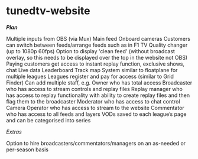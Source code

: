 # tunedtv-website

***Plan***

Multiple inputs from OBS (via Mux)
  Main feed
  Onboard cameras
Customers can switch between feeds/arrange feeds such as in F1 TV
Quality changer (up to 1080p 60fps)
Option to display 'clean feed' (without broadcast overlay, so this needs to be displayed over the top in the website not OBS)
Paying customers get access to instant replay function, exclusive shows, chat
Live data
  Leaderboard
  Track map
System similar to floatplane for multiple leagues
Leagues register and pay for access (similar to Grid Finder)
Can add multiple staff, e.g. 
  Owner who has total access
  Broadcaster who has access to stream controls and replay files
  Replay manager who has access to replay functionality with ability to create replay files and then flag them to the broadcaster
  Moderator who has access to chat control
  Camera Operator who has access to stream to the website
  Commentator who has access to all feeds and layers
VODs saved to each league’s page and can be categorised into series

*Extras*

Option to hire broadcasters/commentators/managers on an as-needed or per-season basis

